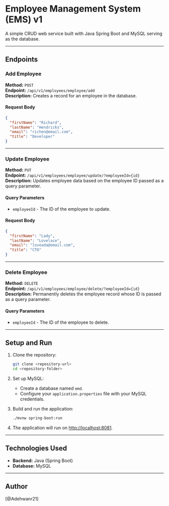 # Employee Management System (EMS) v1

A simple CRUD web service built with Java Spring Boot and MySQL serving as the database.

---

## Endpoints

### Add Employee

**Method:** `POST`  
**Endpoint:** `/api/v1/employees/employee/add`  
**Description:** Creates a record for an employee in the database.

#### Request Body

```json
{
  "firstName": "Richard",
  "lastName": "Hendricks",
  "email": "richen@email.com",
  "title": "Developer"
}
```

---

### Update Employee

**Method:** `PUT`  
**Endpoint:** `/api/v1/employees/employee/update/?employeeId={id}`  
**Description:** Updates employee data based on the employee ID passed as a query parameter.

#### Query Parameters

- `employeeId` - The ID of the employee to update.

#### Request Body

```json
{
  "firstName": "Lady",
  "lastName": "Lovelace",
  "email": "loveada@email.com",
  "title": "CTO"
}
```

---

### Delete Employee

**Method:** `DELETE`  
**Endpoint:** `/api/v1/employees/employee/delete/?employeeId={id}`  
**Description:** Permanently deletes the employee record whose ID is passed as a query parameter.

#### Query Parameters

- `employeeId` - The ID of the employee to delete.

---

## Setup and Run

1. Clone the repository:

   ```bash
   git clone <repository-url>
   cd <repository-folder>
   ```

2. Set up MySQL:

   - Create a database named `emd`.
   - Configure your `application.properties` file with your MySQL credentials.

3. Build and run the application:

   ```bash
   ./mvnw spring-boot:run
   ```

4. The application will run on [http://localhost:8081](http://localhost:8081).

---

## Technologies Used

- **Backend:** Java (Spring Boot)
- **Database:** MySQL

---

## Author

[@Adehwanr21]
